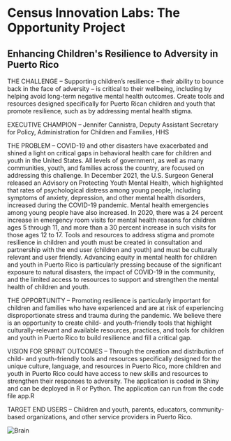 # Census Innovation Labs: The Opportunity Project

## Enhancing Children's Resilience to Adversity in Puerto Rico

THE CHALLENGE – Supporting children’s resilience – their ability to bounce back in the face of adversity –
is critical to their wellbeing, including by helping avoid long-term negative mental health outcomes.
Create tools and resources designed specifically for Puerto Rican children and youth that promote
resilience, such as by addressing mental health stigma.

EXECUTIVE CHAMPION – Jennifer Cannistra, Deputy Assistant Secretary for Policy, Administration for
Children and Families, HHS

THE PROBLEM – COVID-19 and other disasters have exacerbated and shined a light on critical gaps in
behavioral health care for children and youth in the United States. All levels of government, as well as
many communities, youth, and families across the country, are focused on addressing this challenge. In
December 2021, the U.S. Surgeon General released an Advisory on Protecting Youth Mental Health, which
highlighted that rates of psychological distress among young people, including symptoms of anxiety,
depression, and other mental health disorders, increased during the COVID-19 pandemic. Mental health
emergencies among young people have also increased. In 2020, there was a 24 percent increase in
emergency room visits for mental health reasons for children ages 5 through 11, and more than a 30
percent increase in such visits for those ages 12 to 17. Tools and resources to address stigma and
promote resilience in children and youth must be created in consultation and partnership with the end
user (children and youth) and must be culturally relevant and user friendly. Advancing equity in mental
health for children and youth in Puerto Rico is particularly pressing because of the significant exposure to
natural disasters, the impact of COVID-19 in the community, and the limited access to resources to
support and strengthen the mental health of children and youth.

THE OPPORTUNITY – Promoting resilience is particularly important for children and families who have
experienced and are at risk of experiencing disproportionate stress and trauma during the pandemic.
We believe there is an opportunity to create child- and youth-friendly tools that highlight
culturally-relevant and available resources, practices, and tools for children and youth in Puerto Rico to
build resilience and fill a critical gap.

VISION FOR SPRINT OUTCOMES – Through the creation and distribution of child- and youth-friendly tools
and resources specifically designed for the unique culture, language, and resources in Puerto Rico, more
children and youth in Puerto Rico could have access to new skills and resources to strengthen their
responses to adversity. The application is coded in Shiny and can be deployed in R or Python. The application can run from the code file app.R

TARGET END USERS – Children and youth, parents, educators, community-based organizations, and other
service providers in Puerto Rico.

![Brain](https://www.voicesofyouth.org/sites/voy/files/images/2020-12/wellness_2.gif)
